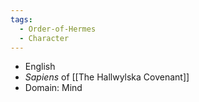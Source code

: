 ```yaml
---
tags:
  - Order-of-Hermes
  - Character
---
```

- English
- *Sapiens* of [[The Hallwylska Covenant]]
- Domain: Mind